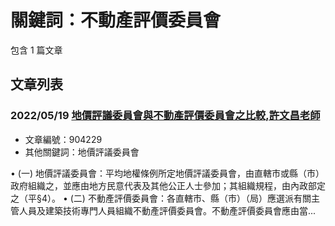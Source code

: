# 關鍵詞：不動產評價委員會

包含 1 篇文章

## 文章列表

### 2022/05/19 [地價評議委員會與不動產評價委員會之比較,許文昌老師](../../articles/904229_%E5%9C%B0%E5%83%B9%E8%A9%95%E8%AD%B0%E5%A7%94%E5%93%A1%E6%9C%83%E8%88%87%E4%B8%8D%E5%8B%95%E7%94%A2%E8%A9%95%E5%83%B9%E5%A7%94%E5%93%A1%E6%9C%83%E4%B9%8B%E6%AF%94%E8%BC%83%2C%E8%A8%B1%E6%96%87%E6%98%8C%E8%80%81%E5%B8%AB.md)
- 文章編號：904229
- 其他關鍵詞：地價評議委員會

• (一) 地價評議委員會：平均地權條例所定地價評議委員會，由直轄市或縣（市）政府組織之，並應由地方民意代表及其他公正人士參加；其組織規程，由內政部定之（平§4）。 • (二) 不動產評價委員會：各直轄市、縣（市）（局）應選派有關主管人員及建築技術專門人員組織不動產評價委員會。不動產評價委員會應由當...
